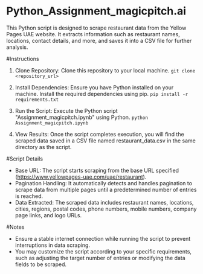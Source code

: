 # Python_Assignment_magicpitch.ai

This Python script is designed to scrape restaurant data from the Yellow Pages UAE website. It extracts information such as restaurant names, locations, contact details, and more, and saves it into a CSV file for further analysis.

#Instructions

1. Clone Repository: Clone this repository to your local machine.
   `git clone <repository_url>`

2. Install Dependencies: Ensure you have Python installed on your machine. Install the required dependencies using pip.
   `pip install -r requirements.txt`
3. Run the Script: Execute the Python script "Assignment_magicpitch.ipynb" using Python.
   `python Assignment_magicpitch.ipynb`
4. View Results: Once the script completes execution, you will find the scraped data saved in a CSV file named restaurant_data.csv in the same directory as the script.

#Script Details
- Base URL: The script starts scraping from the base URL specified (https://www.yellowpages-uae.com/uae/restaurant).
- Pagination Handling: It automatically detects and handles pagination to scrape data from multiple pages until a predetermined number of entries is reached.
- Data Extracted: The scraped data includes restaurant names, locations, cities, regions, postal codes, phone numbers, mobile numbers, company page links, and logo URLs.

#Notes
- Ensure a stable internet connection while running the script to prevent interruptions in data scraping.
- You may customize the script according to your specific requirements, such as adjusting the target number of entries or modifying the data fields to be scraped.
